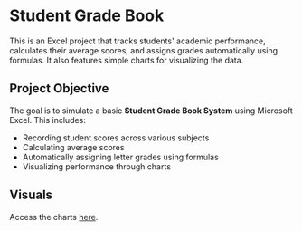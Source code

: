 # Student Grade Book

This is an Excel project that tracks students' academic performance, calculates their average scores, and assigns grades automatically using formulas. It also features simple charts for visualizing the data.

## Project Objective

The goal is to simulate a basic **Student Grade Book System** using Microsoft Excel. This includes:

- Recording student scores across various subjects
- Calculating average scores
- Automatically assigning letter grades using formulas
- Visualizing performance through charts

 ## Visuals

Access the charts [here](./Image/student-grade-book.png).
